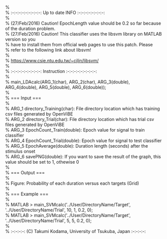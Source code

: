 %  
% :-:-:-:-:-:-:-:-:-: Up to date INFO :-:-:-:-:-:-:-:-:  
%  
% (27/Feb/2016) Caution! EpochLength value should be 0.2 so far because of the duration problem.  
% (27/Feb/2016) Caution! This classifier uses the libsvm library on MATLAB version so you  
% have to install them from official web pages to use this patch. Please  
% refer to the following link about libsvm!  
%  
% https://www.csie.ntu.edu.tw/~cjlin/libsvm/  
%  
% :-:-:-:-:-:-:-:-:-: Instruction :-:-:-:-:-:-:-:-:-:  
%  
% main_LDAcalc(ARG_1(char), ARG_2(char), ARG_3(double), ARG_4(double), ARG_5(double), ARG_6(double));  
%  
% === Input ===  
%  
% ARG_1 directory_Training(char): File directory location which has training csv files generated by OpenViBE  
% ARG_2 directory_Trial(char): File directory location which has trial csv files generated by OpenViBE  
% ARG_3 EpochCount_Train(double): Epoch value for signal to train classifier  
% ARG_4 EpochCount_Trial(double): Epoch value for signal to test classifier  
% ARG_5 EpochAverage(double): Duration length (seconds) after the stimulus onset   
% ARG_6 savePNG(double): If you want to save the result of the graph, this value should be set to 1, othewise 0  
%  
% === Output ===  
%  
% Figure: Probability of each duration versus each targets (Grid)  
%  
% === Example ===  
%  
% MATLAB > main_SVMcalc('../User/DirectoryName/Target', '../User/DirectoryName/Trial', 10, 1, 0.2, 0);  
% MATLAB > main_SVMcalc('../User/DirectoryName/Target', '../User/DirectoryName/Trial', 5, 5, 0.2, 0);  
%  
% :-:-:-:-: (C) Takumi Kodama, University of Tsukuba, Japan :-:-:-:-:  
